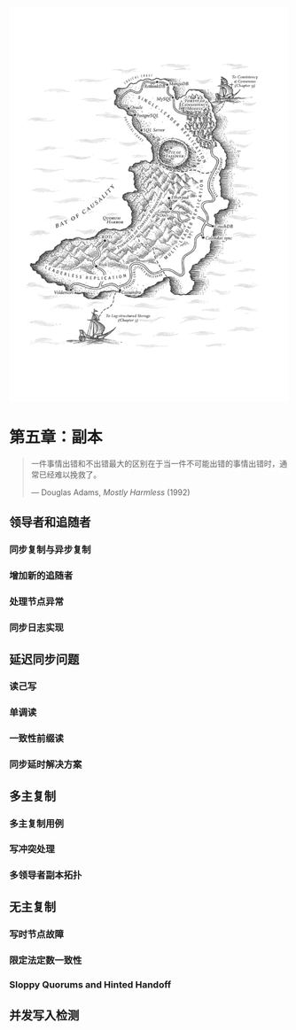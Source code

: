 ![ch5](../img/chapter5.png)

# 第五章：副本

> 一件事情出错和不出错最大的区别在于当一件不可能出错的事情出错时，通常已经难以挽救了。
>
> — Douglas Adams, *Mostly Harmless* (1992)

## 领导者和追随者

### 同步复制与异步复制

### 增加新的追随者

### 处理节点异常

### 同步日志实现



## <a id="ReplicationLag">延迟同步问题</a>

### 读己写

### 单调读

### 一致性前缀读

### 同步延时解决方案



## 多主复制

### 多主复制用例

### 写冲突处理

### 多领导者副本拓扑



## 无主复制

### 写时节点故障

### 限定法定数一致性

### Sloppy Quorums and Hinted Handoff



## <a id="detectiongConcurrentWrites">并发写入检测</a>
